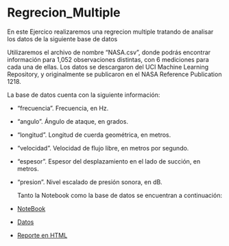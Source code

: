 # Regrecion_Multiple
En este Ejercico realizaremos una regrecion multiple tratando de analisar los datos de la siguiente base de datos

Utilizaremos el archivo de nombre “NASA.csv”, donde podrás encontrar información para 1,052 observaciones distintas, con 6 mediciones para cada una de ellas. Los datos se
descargaron del UCI Machine Learning Repository, y originalmente se publicaron en el NASA Reference Publication 1218.

La base de datos cuenta con la siguiente información:
- “frecuencia”. Frecuencia, en Hz.
- “angulo”. Ángulo de ataque, en grados.
- “longitud”. Longitud de cuerda geométrica, en metros.
- “velocidad”. Velocidad de flujo libre, en metros por segundo.
- “espesor”. Espesor del desplazamiento en el lado de succión, en metros.
- “presion”. Nivel escalado de presión sonora, en dB.

  Tanto la Notebook como la base de datos se encuentran a continuación:

- [NoteBook]()
- [Datos]()
- [Reporte en HTML]()
